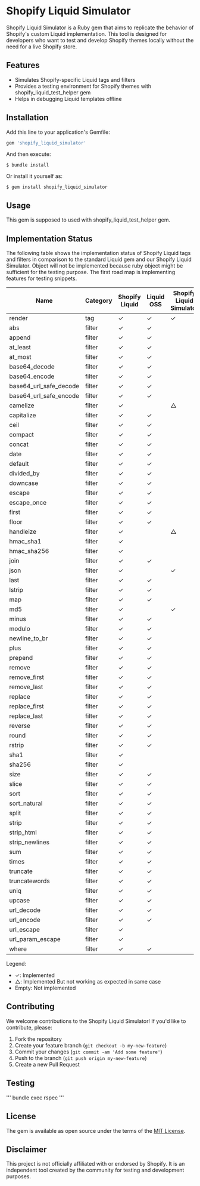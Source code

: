 # Shopify Liquid Simulator

Shopify Liquid Simulator is a Ruby gem that aims to replicate the behavior of Shopify's custom Liquid implementation. This tool is designed for developers who want to test and develop Shopify themes locally without the need for a live Shopify store.

## Features

- Simulates Shopify-specific Liquid tags and filters
- Provides a testing environment for Shopify themes with shopify_liquid_test_helper gem
- Helps in debugging Liquid templates offline

## Installation

Add this line to your application's Gemfile:

```ruby
gem 'shopify_liquid_simulator'
```

And then execute:

```
$ bundle install
```

Or install it yourself as:

```
$ gem install shopify_liquid_simulator
```

## Usage

This gem is supposed to used with shopify_liquid_test_helper gem.

## Implementation Status

The following table shows the implementation status of Shopify Liquid tags and filters in comparison to the standard Liquid gem and our Shopify Liquid Simulator.
Object will not be implemented because ruby object might be sufficient for the testing purpose.
The first road map is implementing features for testing snippets.

| Name                   | Category | Shopify Liquid | Liquid OSS | Shopify Liquid Simulator |
| ---------------------- | -------- | -------------- | ---------- | ---------------------- |
| render                 | tag      | ✓              | ✓          | ✓                      |
| abs                    | filter   | ✓              | ✓          |                        |
| append                 | filter   | ✓              | ✓          |                        |
| at_least               | filter   | ✓              | ✓          |                        |
| at_most                | filter   | ✓              | ✓          |                        |
| base64_decode          | filter   | ✓              | ✓          |                        |
| base64_encode          | filter   | ✓              | ✓          |                        |
| base64_url_safe_decode | filter   | ✓              | ✓          |                        |
| base64_url_safe_encode | filter   | ✓              | ✓          |                        |
| camelize               | filter   | ✓              |            | △                      |
| capitalize             | filter   | ✓              | ✓          |                        |
| ceil                   | filter   | ✓              | ✓          |                        |
| compact                | filter   | ✓              | ✓          |                        |
| concat                 | filter   | ✓              | ✓          |                        |
| date                   | filter   | ✓              | ✓          |                        |
| default                | filter   | ✓              | ✓          |                        |
| divided_by             | filter   | ✓              | ✓          |                        |
| downcase               | filter   | ✓              | ✓          |                        |
| escape                 | filter   | ✓              | ✓          |                        |
| escape_once            | filter   | ✓              | ✓          |                        |
| first                  | filter   | ✓              | ✓          |                        |
| floor                  | filter   | ✓              | ✓          |                        |
| handleize              | filter   | ✓              |            | △                      |
| hmac_sha1              | filter   | ✓              |            |                        |
| hmac_sha256            | filter   | ✓              |            |                        |
| join                   | filter   | ✓              | ✓          |                        |
| json                   | filter   | ✓              |            | ✓                      |
| last                   | filter   | ✓              | ✓          |                        |
| lstrip                 | filter   | ✓              | ✓          |                        |
| map                    | filter   | ✓              | ✓          |                        |
| md5                    | filter   | ✓              |            | ✓                      |
| minus                  | filter   | ✓              | ✓          |                        |
| modulo                 | filter   | ✓              | ✓          |                        |
| newline_to_br          | filter   | ✓              | ✓          |                        |
| plus                   | filter   | ✓              | ✓          |                        |
| prepend                | filter   | ✓              | ✓          |                        |
| remove                 | filter   | ✓              | ✓          |                        |
| remove_first           | filter   | ✓              | ✓          |                        |
| remove_last            | filter   | ✓              | ✓          |                        |
| replace                | filter   | ✓              | ✓          |                        |
| replace_first          | filter   | ✓              | ✓          |                        |
| replace_last           | filter   | ✓              | ✓          |                        |
| reverse                | filter   | ✓              | ✓          |                        |
| round                  | filter   | ✓              | ✓          |                        |
| rstrip                 | filter   | ✓              | ✓          |                        |
| sha1                   | filter   | ✓              |            |                        |
| sha256                 | filter   | ✓              |            |                        |
| size                   | filter   | ✓              | ✓          |                        |
| slice                  | filter   | ✓              | ✓          |                        |
| sort                   | filter   | ✓              | ✓          |                        |
| sort_natural           | filter   | ✓              | ✓          |                        |
| split                  | filter   | ✓              | ✓          |                        |
| strip                  | filter   | ✓              | ✓          |                        |
| strip_html             | filter   | ✓              | ✓          |                        |
| strip_newlines         | filter   | ✓              | ✓          |                        |
| sum                    | filter   | ✓              | ✓          |                        |
| times                  | filter   | ✓              | ✓          |                        |
| truncate               | filter   | ✓              | ✓          |                        |
| truncatewords          | filter   | ✓              | ✓          |                        |
| uniq                   | filter   | ✓              | ✓          |                        |
| upcase                 | filter   | ✓              | ✓          |                        |
| url_decode             | filter   | ✓              | ✓          |                        |
| url_encode             | filter   | ✓              | ✓          |                        |
| url_escape             | filter   | ✓              |            |                        |
| url_param_escape       | filter   | ✓              |            |                        |
| where                  | filter   | ✓              | ✓          |                        |

Legend:

- ✓: Implemented
- △: Implemented But not working as expected in same case
- Empty: Not implemented

## Contributing

We welcome contributions to the Shopify Liquid Simulator! If you'd like to contribute, please:

1. Fork the repository
2. Create your feature branch (`git checkout -b my-new-feature`)
3. Commit your changes (`git commit -am 'Add some feature'`)
4. Push to the branch (`git push origin my-new-feature`)
5. Create a new Pull Request

## Testing

'''
bundle exec rspec
'''

## License

The gem is available as open source under the terms of the [MIT License](https://opensource.org/licenses/MIT).

## Disclaimer

This project is not officially affiliated with or endorsed by Shopify. It is an independent tool created by the community for testing and development purposes.
